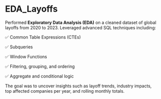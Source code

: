 # EDA_Layoffs
Performed **Exploratory Data Analysis (EDA)** on a cleaned dataset of global layoffs from 2020 to 2023. Leveraged advanced SQL techniques including:

✅ Common Table Expressions (CTEs)

✅ Subqueries

✅ Window Functions

✅ Filtering, grouping, and ordering

✅ Aggregate and conditional logic

The goal was to uncover insights such as layoff trends, industry impacts, top affected companies per year, and rolling monthly totals.

